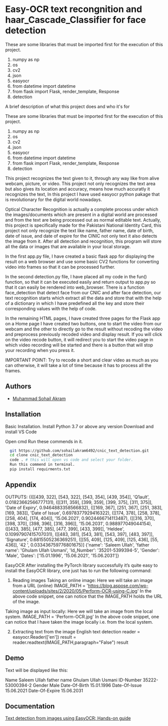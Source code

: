 
# Easy-OCR text recongnition and haar_Cascade_Classifier for face detection

These are some libraries that must be imported first for the execution of this project.
1. numpy as np
2. os
3. cv2 
4. json
5. easyocr
6. from datetime import datetime
7. from flask import Flask, render_template, Response
8. detection

A brief description of what this project does and who it's for

These are some libraries that must be imported first for the execution of this project.
1. numpy as np
2. os
3. cv2 
4. json
5. easyocr
6. from datetime import datetime
7. from flask import Flask, render_template, Response
8. detection

This project recognizes the text given to it, through any way like from alive webcam, picture, or video. This project not only recognizes the text area but also gives its location and accuracy, means how much accuratly it recognizes the text, In this project I have used easyocr python pakage that is revolutionary for the digital world nowadays. 

Optical Character Recognition is actually a complete process under which the images/documents which are present in a digital world are processed and from the text are being processed out as normal editable text.
Actually, this project is specifically made for the Pakistani National Identity Card, this project not only recognize the text like name, father name, date of birth, date of issue, and date of expire for the CINIC not only text it also detects the image from it.
After all detection and recognition, this program will store all the data or images that are available in your local storage.

In the first app.py file, I have created a basic flask app for displaying the result on a web browser and use some basic CV2 functions for converting video into frames so that it can be processed further.

In the second detection.py file, I have placed all my code in the fun() function, so that it can be executed easily and return output to  app.py so that it can easily be rendered into web_browser. There is a function face_detection that detect face from our CNIC and after face detection, our text recognition starts which extract all the data and store that with the help of a dictionary in which I have predefined all the key and store their corresponding values with the help of code.

In the remaining HTML pages, I have created three pages for the Flask app on a Home page I have created two buttons, one to start the video from our webcam and the other to directly go to the result without recoding the video and preprocess previously recoded video and display result. If you will click on the video recode button, it will redirect you to start the video page in which video recording will be started and there is a button that will stop your recording when you press it.

IMPORTANT POINT:
Try to recode a short and clear video as much as you can otherwise, it will take a lot of time because it has to process all the frames.


## Authors

- [Muhammad Sohail Akram](https://github.com/sohailakram6492)



## Installation

Basic Installation.
Install Python 3.7 or above any version
Download and install VS Code 

Open cmd 
Run these commends in it.

```bash
  git https://github.com/sohailakram6492/cnic_text_detection.git
  cd clone cnic_text_detection
  code . # this will open vs code and select your folder.
  Run this commend in terminal.
  pip install requirments.txt

```
    
## Appendix

OUTPUTS:
{([[439, 322], [543, 322], [543, 354], [439, 354]], 'Q1ault', 0.01823662566777131), ([[311, 359], [399, 359], [399, 375], [311, 375]], 'Date of Expiry', 0.9464883358566832), ([[169, 367], [251, 367], [251, 383], [169, 383]], 'Date of Issue', 0.6978377929416322), ([[174, 378], [258, 378], [258, 404], [174, 404]], '15.06.2021', 0.9024466714113487), ([[316, 370], [398, 370], [398, 396], [316, 396]], '15.06.2031', 0.988977049044154), ([[433, 385], [477, 385], [477, 399], [433, 399]], 'Heldee', 0.10997907415707031), ([[483, 381], [543, 381], [543, 397], [483, 397]], 'Signature', 0.6815505236369251), ([[55, 409], [125, 409], [125, 436], [55, 436]], '42 ', 0.033436759776801675)]
{'name': 'Saleem Ullah', 'father name': 'Ghulam Ullah Usmani', 'Id_Number': '35201-5399394-5', 'Gender': 'Male', 'Dates': ['15.01.1996', '15.06.2021', '15.06.2031']}


EasyOCR
After installing the PyTorch library successfully it’s quite easy to install the EasyOCR library, one just has to run the following command:

1. Reading images
Taking an online image: Here we will take an image from a URL (online)
IMAGE_PATH = 'https://blog.aspose.com/wp-content/uploads/sites/2/2020/05/Perform-OCR-using-C.jpg'
In the above code snippet, one can notice that the IMAGE_PATH holds the URL of the image.

Taking image as input locally: Here we will take an image from the local system.
IMAGE_PATH = 'Perform-OCR.jpg'
In the above code snippet, one can notice that I have taken the image locally i.e. from the local system.

2. Extracting text from the image
English text detection
reader = easyocr.Reader(['en'])
result = reader.readtext(IMAGE_PATH,paragraph="False")
result
## Demo

Text will be displayed like this:

Name	Saleem Ullah
father name	Ghulam Ullah Usmani
ID-Number	35222-53000394-2
Gender	Male
Date-Of-Birth	15.01.1996
Date-Of-Issue	15.06.2021
Date-Of-Expire	15.06.2031
## Documentation

[Text detection from images using EasyOCR: Hands-on guide
](https://www.analyticsvidhya.com/blog/2021/06/text-detection-from-images-using-easyocr-hands-on-guide/)


